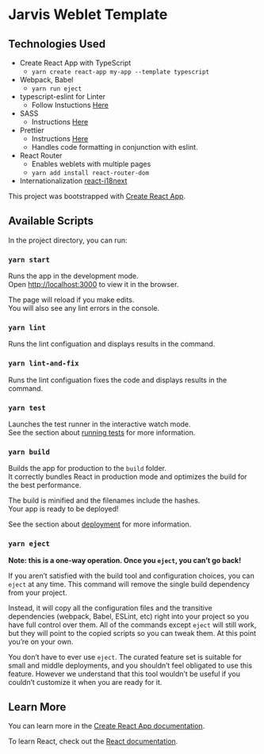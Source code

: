 # Jarvis Weblet Template
## Technologies Used
- Create React App with TypeScript
  - ```yarn create react-app my-app --template typescript```
- Webpack, Babel
  - ```yarn run eject```
- typescript-eslint for Linter
  - Follow Instuctions [Here](https://github.com/typescript-eslint/typescript-eslint/blob/master/docs/getting-started/linting/README.md)
- SASS
  - Instructions [Here](https://medium.com/@oreofeolurin/configuring-scss-with-react-create-react-app-1f563f862724)
- Prettier
  - Instructions [Here](https://www.robertcooper.me/using-eslint-and-prettier-in-a-typescript-project)
  - Handles code formatting in conjunction with eslint.
- React Router
  - Enables weblets with multiple pages
  - ```yarn add install react-router-dom```
- Internationalization [react-i18next](https://github.com/i18next/react-i18next)

This project was bootstrapped with [Create React App](https://github.com/facebook/create-react-app).

## Available Scripts

In the project directory, you can run:

### `yarn start`

Runs the app in the development mode.<br />
Open [http://localhost:3000](http://localhost:3000) to view it in the browser.

The page will reload if you make edits.<br />
You will also see any lint errors in the console.

### `yarn lint`

Runs the lint configuation and displays results in the command.

### `yarn lint-and-fix`

Runs the lint configuation fixes the code and displays results in the command.

### `yarn test`

Launches the test runner in the interactive watch mode.<br />
See the section about [running tests](https://facebook.github.io/create-react-app/docs/running-tests) for more information.

### `yarn build`

Builds the app for production to the `build` folder.<br />
It correctly bundles React in production mode and optimizes the build for the best performance.

The build is minified and the filenames include the hashes.<br />
Your app is ready to be deployed!

See the section about [deployment](https://facebook.github.io/create-react-app/docs/deployment) for more information.

### `yarn eject`

**Note: this is a one-way operation. Once you `eject`, you can’t go back!**

If you aren’t satisfied with the build tool and configuration choices, you can `eject` at any time. This command will remove the single build dependency from your project.

Instead, it will copy all the configuration files and the transitive dependencies (webpack, Babel, ESLint, etc) right into your project so you have full control over them. All of the commands except `eject` will still work, but they will point to the copied scripts so you can tweak them. At this point you’re on your own.

You don’t have to ever use `eject`. The curated feature set is suitable for small and middle deployments, and you shouldn’t feel obligated to use this feature. However we understand that this tool wouldn’t be useful if you couldn’t customize it when you are ready for it.

## Learn More

You can learn more in the [Create React App documentation](https://facebook.github.io/create-react-app/docs/getting-started).

To learn React, check out the [React documentation](https://reactjs.org/).
